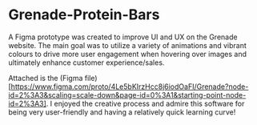 # Grenade-Protein-Bars
A Figma prototype was created to improve UI and UX on the Grenade website. The main goal was to utilize a variety of animations and vibrant colours to drive more user engagement when hovering over images and ultimately enhance customer experience/sales.

Attached is the (Figma file)[https://www.figma.com/proto/4Le5bKIrzHcc8j6iodOaFI/Grenade?node-id=2%3A3&scaling=scale-down&page-id=0%3A1&starting-point-node-id=2%3A3]. I enjoyed the creative process and admire this software for being very user-friendly and having a relatively quick learning curve!
